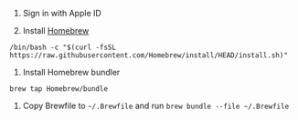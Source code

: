 1. Sign in with Apple ID

1. Install [Homebrew](https://brew.sh/index_ja)

```
/bin/bash -c "$(curl -fsSL https://raw.githubusercontent.com/Homebrew/install/HEAD/install.sh)"
```

1. Install Homebrew bundler

```
brew tap Homebrew/bundle
```

1. Copy Brewfile to `~/.Brewfile` and run `brew bundle --file ~/.Brewfile`
